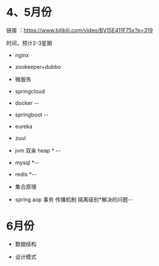 # 4、5月份

链接 ：https://www.bilibili.com/video/BV15E411F75x?p=319

时间，预计2-3星期

- nginx

- zookeeper+dubbo

- 微服务

- springcloud

- docker --

- springboot --

- eureka

- zuul

- jvm 双亲  heap * --

- mysql *--

- redis *--

- 集合原理

- spring aop 事务 传播机制 隔离级别*解决的问题--

  

# 6月份

- 数据结构

- 设计模式

  